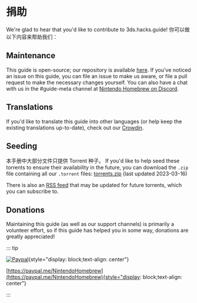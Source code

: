 # 捐助

We're glad to hear that you'd like to contribute to 3ds.hacks.guide! 你可以做以下内容来帮助我们：

## Maintenance

This guide is open-source; our repository is available [here](https://github.com/hacks-guide/Guide_3DS). If you've noticed an issue on this guide, you can file an issue to make us aware, or file a pull request to make the necessary changes yourself. You can also have a chat with us in the #guide-meta channel at [Nintendo Homebrew on Discord](https://discord.gg/MWxPgEp).

## Translations

If you'd like to translate this guide into other languages (or help keep the existing translations up-to-date), check out our [Crowdin](https://crowdin.com/project/3ds-guide).

## Seeding

本手册中大部分文件只提供 Torrent 种子。 If you'd like to help seed these torrents to ensure their availability in the future, you can download the `.zip` file containing all our `.torrent` files: [torrents.zip](/assets/torrents.zip) (last updated 2023-03-16)

There is also an [RSS feed](/rss.xml) that may be updated for future torrents, which you can subscribe to.

## Donations

Maintaining this guide (as well as our support channels) is primarily a volunteer effort, so if this guide has helped you in some way, donations are greatly appreciated!

::: tip

[![Paypal](/images/paypal_white.png)](https://paypal.me/NintendoHomebrew){style="display: block;text-align: center"}

[https://paypal.me/NintendoHomebrew](https://paypal.me/NintendoHomebrew){style="display: block;text-align: center"}

:::

